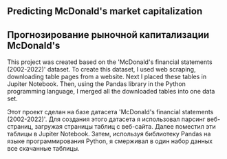 ## Predicting McDonald's market capitalization

## Прогнозирование рыночной капитализации McDonald's

This project was created based on the 'McDonald's financial statements (2002-2022)' dataset. To create this dataset, I used web scraping, downloading table pages from a website. Next I placed these tables in Jupiter Notebook. Then, using the Pandas library in the Python programming language, I merged all the downloaded tables into one data set.

Этот проект сделан на базе датасета 'McDonald's financial statements (2002-2022)'. Для создания этого датасета я использовал парсинг веб-страниц, загружая страницы таблиц с веб-сайта. Далее поместил эти таблицы в Jupiter Notebook. Затем, используя библиотеку Pandas на языке программирования Python, я смерживал в один набор данных все скачанные таблицы.
